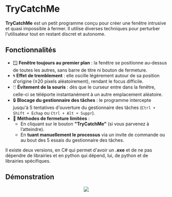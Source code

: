 # TryCatchMe

**TryCatchMe** est un petit programme conçu pour créer une fenêtre intrusive et quasi impossible à fermer. Il utilise diverses techniques pour perturber l'utilisateur tout en restant discret et autonome.

## Fonctionnalités

- 🪟 **Fenêtre toujours au premier plan** : la fenêtre se positionne au-dessus de toutes les autres, sans barre de titre ni bouton de fermeture.
- 🌀 **Effet de tremblement** : elle oscille légèrement autour de sa position d'origine (±20 pixels aléatoirement), rendant le focus difficile.
- 🖱️ **Évitement de la souris** : dès que le curseur entre dans la fenêtre, celle-ci se téléporte instantanément à un autre emplacement aléatoire.
- 🔒 **Blocage du gestionnaire des tâches** : le programme intercepte jusqu'à 5 tentatives d'ouverture du gestionnaire des tâches (`Ctrl + Shift + Échap` ou `Ctrl + Alt + Suppr`).
- 🛑 **Méthodes de fermeture limitées** :
  - En cliquant sur le bouton **"TryCatchMe"** (si vous parvenez à l’atteindre).
  - En **tuant manuellement le processus** via un invite de commande ou au bout des 5 essais du gestionnaire des tâches.

Il existe deux versions, en C# qui permet d'avoir un **.exe** et de ne pas dépendre de librairies et en python qui dépend, lui, de python et de librairies spécifiques.

## Démonstration

<p align="center">
  <img src="./src/images/Demo_TryCatchMe.gif"/>
</p>
